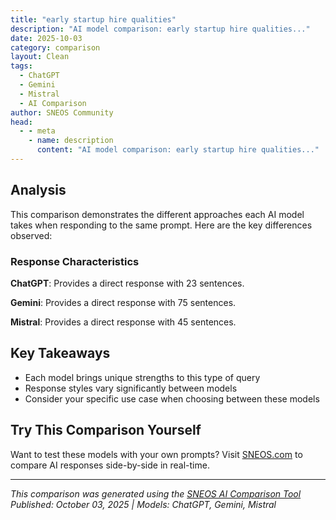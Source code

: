 ```yaml
---
title: "early startup hire qualities"
description: "AI model comparison: early startup hire qualities..."
date: 2025-10-03
category: comparison
layout: Clean
tags:
  - ChatGPT
  - Gemini
  - Mistral
  - AI Comparison
author: SNEOS Community
head:
  - - meta
    - name: description
      content: "AI model comparison: early startup hire qualities..."
---
```


<ChatComparison
  title="early startup hire qualities"
  prompt="early startup hire qualities"
  :responses='{"ChatGPT": "When hiring early startup employees, it\u2019s crucial to find individuals with qualities that align well with the dynamic, uncertain, and fast-paced nature of startup environments. Here are some important qualities to look for:\n\n1. **Adaptability and Flexibility** \n Startups often pivot quickly and require employees to adapt to changing roles, priorities, and strategies.\n\n2. **Self-Motivation and Proactiveness** \n Early hires usually work with limited supervision. They need to be proactive in identifying problems and opportunities and taking initiative.\n\n3. **Versatility and Multi-Disciplinary Skills** \n Employees who can wear multiple hats and contribute across different functions add great value in a resource-constrained setting.\n\n4. **Passion and Commitment** \n Passion for the product, mission, or startup vision drives perseverance through tough challenges.\n\n5. **Problem-Solving Ability** \n Analytical thinking and creativity to tackle ambiguous problems with resourcefulness are essential.\n\n6. **Cultural Fit and Team Player** \n They should align well with the startup\u2019s core values and be willing to collaborate closely in a small, tightly-knit team.\n\n7. **Resilience and Stress Tolerance** \n Startups face frequent ups and downs, so employees who can maintain composure and stay productive under stress are valuable.\n\n8. **Strong Communication Skills** \n Clear and effective communication is critical due to the fast-moving, often informal work environment.\n\n9. **Learning Agility** \n The ability and willingness to learn quickly and continuously is necessary as technologies, markets, and roles evolve.\n\n10. **Ownership Mentality** \n Early hires should treat the company\u2019s success as their own, showing accountability and pride in their work.\n\nIn summary, early startup hires need to be adaptable, driven, versatile, culturally aligned, and resilient individuals who thrive in uncertainty and are eager to contribute to building something from the ground up.", "Gemini": "Hiring the right people in the early stages of a startup is crucial. These early hires will not only contribute to the workload but also shape the company culture and set the tone for future hires. Here are some key qualities to look for in early startup hires:\n\n**1. Adaptability \u0026 Resilience (The \u0022Swiss Army Knife\u0022 Mentality):**\n\n* **Why it\u0027s important:** Startups are constantly evolving. Roles change, priorities shift, and unexpected challenges arise daily. Early employees need to be comfortable with ambiguity and ready to take on tasks outside their initial job description.\n* **How to identify it:** Look for candidates with diverse experiences, a willingness to learn new skills, and a history of overcoming obstacles. Ask questions like:\n * \u0022Tell me about a time you had to learn a completely new skill on the job.\u0022\n * \u0022Describe a project where the scope changed significantly mid-way through. How did you handle it?\u0022\n * \u0022Share a situation where you faced a significant setback. What did you learn, and how did you recover?\u0022\n\n**2. Initiative \u0026 Proactiveness (The \u0022Self-Starter\u0022):**\n\n* **Why it\u0027s important:** Startups don\u0027t have the time or resources for extensive hand-holding. Early hires need to be able to identify problems, propose solutions, and take action without constant supervision.\n* **How to identify it:** Seek out individuals who demonstrate a history of taking initiative. Ask questions like:\n * \u0022Tell me about a time you saw a problem at work and took the initiative to fix it, even though it wasn\u0027t your responsibility.\u0022\n * \u0022Describe a situation where you identified an opportunity for improvement in a process or system.\u0022\n * \u0022What are some things you\u0027ve done in previous roles to go above and beyond your job description?\u0022\n\n**3. Passion \u0026 Belief in the Mission (The \u0022Evangelist\u0022):**\n\n* **Why it\u0027s important:** Passion is contagious. Early employees who genuinely believe in the company\u0027s vision will be more motivated, dedicated, and willing to go the extra mile.\n* **How to identify it:** Look for genuine enthusiasm and a deep understanding of the company\u0027s goals. Ask questions like:\n * \u0022Why are you interested in this company and this role specifically?\u0022\n * \u0022What problem are we solving, and why does it resonate with you?\u0022\n * \u0022What are you most excited about contributing to this company?\u0022\n * Pay attention to their research on the company and their thoughtful questions.\n\n**4. Resourcefulness \u0026 Problem-Solving (The \u0022MacGyver\u0022):**\n\n* **Why it\u0027s important:** Startups often operate with limited resources. Early employees need to be able to find creative solutions to problems using the tools and information available to them.\n* **How to identify it:** Look for candidates who have a knack for thinking outside the box and finding innovative solutions. Ask questions like:\n * \u0022Tell me about a time you had to solve a complex problem with limited resources.\u0022\n * \u0022Describe a situation where you had to find an unconventional solution to a challenge.\u0022\n * \u0022What is your process for breaking down a complex problem into manageable steps?\u0022\n\n**5. Strong Communication \u0026 Collaboration Skills (The \u0022Team Player\u0022):**\n\n* **Why it\u0027s important:** Startups require constant communication and collaboration between team members. Early employees need to be able to clearly articulate their ideas, listen to others, and work effectively in a team environment.\n* **How to identify it:** Assess their ability to communicate clearly and effectively, both verbally and in writing. Look for candidates who demonstrate a willingness to collaborate and a strong sense of teamwork. Ask questions like:\n * \u0022Tell me about a time you had to work with a difficult team member. How did you handle it?\u0022\n * \u0022Describe a situation where you had to explain a complex concept to someone with limited knowledge.\u0022\n * \u0022How do you prefer to communicate with your colleagues?\u0022\n\n**6. Humility \u0026 Openness to Feedback (The \u0022Student\u0022):**\n\n* **Why it\u0027s important:** Startups are learning environments. Early employees need to be humble, willing to admit mistakes, and open to receiving and acting on feedback.\n* **How to identify it:** Look for candidates who are self-aware and demonstrate a willingness to learn and grow. Ask questions like:\n * \u0022Tell me about a time you made a mistake at work. How did you handle it?\u0022\n * \u0022How do you typically respond to constructive criticism?\u0022\n * \u0022What are some areas where you are actively trying to improve?\u0022\n\n**7. Bias for Action \u0026 Results-Oriented (The \u0022Doer\u0022):**\n\n* **Why it\u0027s important:** Startups need people who are focused on getting things done. Early employees need to be able to prioritize tasks, manage their time effectively, and deliver results.\n* **How to identify it:** Look for candidates who are goal-oriented and have a track record of achieving results. Ask questions like:\n * \u0022Tell me about a time you had to deliver a project under tight deadlines. How did you manage your time and prioritize tasks?\u0022\n * \u0022Describe a situation where you had to overcome a challenge to achieve a specific goal.\u0022\n * \u0022How do you measure your success in your current role?\u0022\n\n**8. Cultural Fit:**\n\n* **Why it\u0027s important:** Early hires significantly impact company culture. It\u0027s crucial to find individuals whose values align with the company\u0027s values and who will contribute to a positive and productive work environment.\n* **How to identify it:** Spend time getting to know the candidate on a personal level. Ask questions about their work style, values, and interests. Observe how they interact with other team members.\n\n**9. Experience Relevant to the Stage of the Startup:**\n\n* **Why it\u0027s important:** Someone who has only worked at large, established companies may struggle with the chaos and lack of structure inherent in early-stage startups.\n* **How to identify it:** Prioritize candidates with experience working in smaller companies or other startups, especially those that experienced similar challenges.\n\n**Important Considerations During the Hiring Process:**\n\n* **Clearly Define Roles and Responsibilities:** Even though roles may evolve, provide candidates with a clear understanding of what they will be responsible for in the beginning.\n* **Conduct Thorough Interviews:** Use behavioral interview questions to assess candidates\u0027 past performance and predict their future behavior.\n* **Consider Skills Assessments:** Use skills assessments to evaluate candidates\u0027 technical abilities and problem-solving skills.\n* **Check References:** Always check references to verify candidates\u0027 qualifications and experience.\n* **Trust Your Gut:** Ultimately, you need to trust your intuition and hire people who you believe will be a good fit for the company.\n\nBy focusing on these qualities, you can significantly increase your chances of hiring the right people to help your startup succeed. Good luck!\n", "Mistral": "Hiring for an early-stage startup requires a unique set of qualities that may differ from those sought in more established companies. Here are some key qualities to look for in early startup hires:\n\n1. **Adaptability and Flexibility**:\n - Startups often pivot and change direction quickly. Employees need to be adaptable and comfortable with change.\n\n2. **Problem-Solving Skills**:\n - Early-stage startups face numerous challenges. Employees should be adept at identifying problems and finding creative solutions.\n\n3. **Self-Motivation and Initiative**:\n - In a startup, there may not be a lot of structure or guidance. Employees need to be self-motivated and proactive in taking on tasks.\n\n4. **Willingness to Wear Multiple Hats**:\n - Startups often require employees to take on multiple roles and responsibilities. Versatility is crucial.\n\n5. **Passion for the Mission**:\n - Employees who are passionate about the startup\u0027s mission are more likely to be committed and motivated.\n\n6. **Resourcefulness**:\n - Startups often have limited resources. Employees need to be resourceful and find ways to achieve goals with minimal resources.\n\n7. **Collaboration and Teamwork**:\n - Startups typically have small teams where collaboration is essential. Employees should be team players who can work well with others.\n\n8. **Resilience**:\n - Startups face numerous ups and downs. Employees need to be resilient and able to bounce back from setbacks.\n\n9. **Strong Communication Skills**:\n - Effective communication is vital in a fast-paced, dynamic environment. Employees should be able to communicate clearly and effectively.\n\n10. **Entrepreneurial Mindset**:\n - An entrepreneurial mindset involves taking ownership, being innovative, and thinking strategically about the business.\n\n11. **Cultural Fit**:\n - Startups often have unique cultures. It\u0027s important to hire people who align with the company\u0027s values and culture.\n\n12. **Technical Skills**:\n - Depending on the role, specific technical skills are essential. However, in a startup, the ability to learn new skills quickly is also valuable.\n\n13. **Time Management**:\n - Startups often have tight deadlines and multiple projects. Employees need to be able to manage their time effectively.\n\n14. **Customer Focus**:\n - Understanding and meeting customer needs is crucial for startup success. Employees should have a strong customer focus.\n\n15. **Continuous Learning**:\n - Startups are constantly evolving. Employees should be open to continuous learning and development.\n\nBy focusing on these qualities, startups can build a team that is well-equipped to navigate the challenges and opportunities of the early stages of growth."}' 
  published-date="20:58"
/>

## Analysis

This comparison demonstrates the different approaches each AI model takes when responding to the same prompt. Here are the key differences observed:

### Response Characteristics

**ChatGPT**: Provides a direct response with 23 sentences. 

**Gemini**: Provides a direct response with 75 sentences. 

**Mistral**: Provides a direct response with 45 sentences. 

## Key Takeaways

- Each model brings unique strengths to this type of query
- Response styles vary significantly between models
- Consider your specific use case when choosing between these models

## Try This Comparison Yourself

Want to test these models with your own prompts? Visit [SNEOS.com](https://sneos.com) to compare AI responses side-by-side in real-time.

---

*This comparison was generated using the [SNEOS AI Comparison Tool](https://sneos.com)*
*Published: October 03, 2025 | Models: ChatGPT, Gemini, Mistral*
